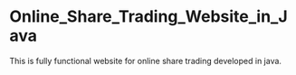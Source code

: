 Online_Share_Trading_Website_in_Java
====================================

This is fully functional website for online share trading developed in java.
